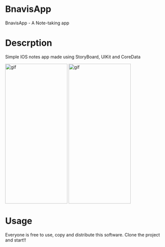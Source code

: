# BnavisApp
BnavisApp - A Note-taking app

<h1>Descrption</h1>
Simple IOS notes app made using StoryBoard, UIKit and CoreData

<img align="center" alt="gif" src="https://user-images.githubusercontent.com/22303129/180218123-9df5d2b8-00af-40ba-a6bc-6a81cd47dbb7.png" width="200" height="450" data-animated-image="" style="max-width: 100%;"> <img align="center" alt="gif" src="https://user-images.githubusercontent.com/22303129/177269471-c7a5aa3b-f2c5-4330-8caf-e83b83d2b6f7.gif" width="200" height="450" data-animated-image="" style="max-width: 100%;">

<h1>Usage</h1>
Everyone is free to use, copy and distribute this software. Clone the project and start!!
